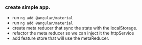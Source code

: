 
### create simple app.
* run `ng add @angular/material`
* run `ng add @angular/material`
* create meta reducer that sync the state with the localStorage.
* refactor the meta reducer so we can inject it the httpService
* add feature store that will use the metaReducer.